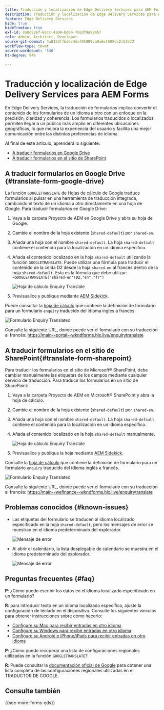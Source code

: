 ```yaml
---
title: Traducción y localización de Edge Delivery Services para AEM Forms
description: Traducción y localización de Edge Delivery Services para AEM Forms
feature: Edge Delivery Services
hide: true
hidefromtoc: true
exl-id: 8a0c826f-8acc-4a00-bd84-7b0df9a82457
role: Admin, Architect, Developer
source-git-commit: 4a8153ffbdbc4da401089ca0a6ef608dc2c53b22
workflow-type: tm+mt
source-wordcount: '546'
ht-degree: 94%

---
```



# Traducción y localización de Edge Delivery Services para AEM Forms

En Edge Delivery Services, la traducción de formularios implica convertir el contenido de los formularios de un idioma a otro con un enfoque en la precisión, claridad y coherencia. Los formularios traducidos o localizados permiten llegar a un público más amplio en diferentes ubicaciones geográficas, lo que mejora la experiencia del usuario y facilita una mejor comunicación entre las distintas preferencias de idioma.


Al final de este artículo, aprenderá lo siguiente:

* [A traducir formularios en Google Drive](#translate-form-google-drive)
* [A traducir formularios en el sitio de SharePoint](#translate-form-sharepoint)

## A traducir formularios en Google Drive {#translate-form-google-drive}

La función `GOOGLETRANSLATE` de Hojas de cálculo de Google traduce formularios al pulsar en una herramienta de traducción integrada, cambiando el texto de un idioma a otro directamente en una hoja de Google. Para traducir formularios en Google Drive:

1. Vaya a la carpeta Proyecto de AEM en Google Drive y abra su hoja de Google.
2. Cambie el nombre de la hoja existente (`shared-default`) por `shared-en`.
3. Añada una hoja con el nombre `shared-default`. La hoja `shared-default` contiene el contenido para la localización en un idioma específico.
4. Añada el contenido localizado en la hoja `shared-default` utilizando la función `GOOGLETRANSLATE`.
Puede utilizar una fórmula para traducir el contenido de la celda D2 desde la hoja `shared-en` al francés dentro de la hoja `shared-default`. Esta es la fórmula que debe utilizar:
   `=GOOGLETRANSLATE('shared-en'!D2,"en","fr")`

   ![Hoja de cálculo Enquiry Translate](/help/forms/assets/translate-enquiry-spreadsheet.png)

5. Previsualice y publique mediante [AEM Sidekick](https://www.aem.live/developer/tutorial#preview-and-publish-your-content).

Puede consultar la [hoja de cálculo](/help/forms/assets/enquirytranslate.xlsx) que contiene la definición de formulario para un formulario `enquiry` traducido del idioma inglés a francés.

![Formulario Enquiry Translated](/help/forms/assets/translate-form-french.png)

Consulte la siguiente URL, donde puede ver el formulario con su traducción al francés: 
https://main--portal--wkndforms.hlx.live/enquirytranslate

## A traducir formularios en el sitio de SharePoint{#translate-form-sharepoint}

Para traducir los formularios en el sitio de Microsoft® SharePoint, debe cambiar manualmente las etiquetas de los campos mediante cualquier servicio de traducción. Para traducir los formularios en un sitio de SharePoint:

1. Vaya a la carpeta Proyecto de AEM en Microsoft® SharePoint y abra la hoja de cálculo.
2. Cambie el nombre de la hoja existente (`shared-default`) por `shared-en`.
3. Añada una hoja con el nombre `shared-default`. La hoja `shared-default` contiene el contenido para la localización en un idioma específico.
4. Añada el contenido localizado en la hoja `shared-default` manualmente.

   ![Hoja de cálculo Enquiry Translate](/help/forms/assets/translate-enquiry-sp-spreadsheet.png)

5. Previsualice y publique la hoja mediante [AEM Sidekick](https://www.aem.live/developer/tutorial#preview-and-publish-your-content).

Consulte la [hoja de cálculo](/help/forms/assets/enquirytranslate-sp.xlsx) que contiene la definición de formulario para un formulario `enquiry` traducido del idioma inglés a francés.

![Formulario Enquiry Translated](/help/forms/assets/translate-form-french.png)

Consulte la siguiente URL, donde puede ver el formulario con su traducción al francés: 
https://main--wefinance--wkndforms.hlx.live/enquirytranslate

## Problemas conocidos {#known-issues}

* Las etiquetas del formulario se traducen al idioma localizado especificado en la hoja `shared-default`, pero los mensajes de error se muestran en el idioma predeterminado del explorador.

  ![Mensaje de error](/help/forms/assets/translate-error-message.png)

* Al abrir el calendario, la lista desplegable de calendario se muestra en el idioma predeterminado del explorador.

  ![Mensaje de error](/help/forms/assets/translate-calender-display.png)


## Preguntas frecuentes {#faq}

**P**: ¿Cómo puedo escribir los datos en el idioma localizado especificado en un formulario?

**R**: para introducir texto en un idioma localizado específico, ajuste la configuración de teclado en el dispositivo. Consulte los siguientes vínculos para obtener instrucciones sobre cómo hacerlo:

* [Configure su Mac para recibir entradas en otro idioma](https://support.apple.com/es-ES/guide/mac-help/mchlp1406/mac)
* [Configure su Windows para recibir entradas en otro idioma](https://support.microsoft.com/es-ES/windows/manage-the-input-and-display-language-settings-in-windows-12a10cb4-8626-9b77-0ccb-5013e0c7c7a2#:~:text=Select%20the%20Start%20%3E%20Settings%20%3E%20Time,you%20want%2C%20then%20select%20Options)
* [Configure su Android o iPhone/iPads para recibir entradas en otro idioma](https://support.google.com/gboard/answer/7068494?hl=en&amp;co=GENIE.Platform%3DAndroid)


**P**: ¿Cómo puedo recuperar una lista de configuraciones regionales utilizadas en la función `GOOGLETRANSLATE`?

**R**: Puede consultar la [documentación oficial de Google](https://cloud.google.com/translate/docs/languages) para obtener una lista completa de las configuraciones regionales utilizadas en el TRADUCTOR DE GOOGLE.

## Consulte también

{{see-more-forms-eds}}


